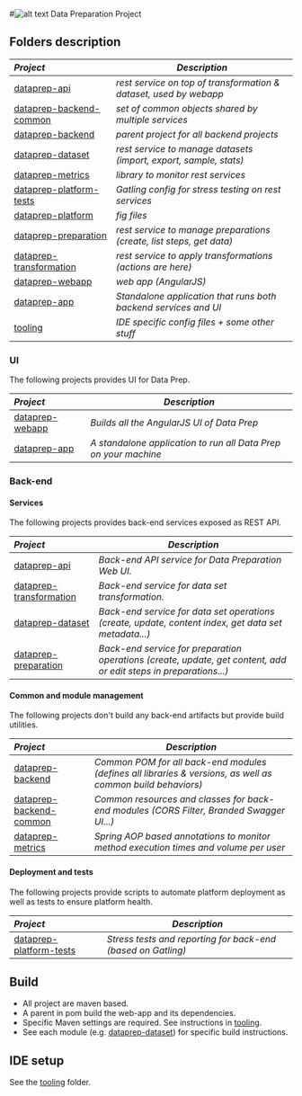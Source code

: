 
#![alt text](http://www.talend.com/sites/all/themes/talend_responsive/images/logo.png "Talend") Data Preparation Project  

## Folders description
| _Project_                                          | _Description_                                                        |
|:---------------------------------------------------|----------------------------------------------------------------------|
| [dataprep-api](dataprep-api)                       | *rest service on top of transformation & dataset, used by webapp*    |
| [dataprep-backend-common](dataprep-backend-common) | *set of common objects shared by multiple services*                  |
| [dataprep-backend](dataprep-backend)               | *parent project for all backend projects*                            |
| [dataprep-dataset](dataprep-dataset)               | *rest service to manage datasets (import, export, sample, stats)*    |
| [dataprep-metrics](dataprep-metrics)               | *library to monitor rest services*                                   |
| [dataprep-platform-tests](dataprep-platform_tests) | *Gatling config for stress testing on rest services*                 |
| [dataprep-platform](dataprep-platform)             | *fig files*                                                          |
| [dataprep-preparation](dataprep-preparation)       | *rest service to manage preparations (create, list steps, get data)* |
| [dataprep-transformation](dataprep-transformation) | *rest service to apply transformations (actions are here)*           |
| [dataprep-webapp](dataprep-webapp)                 | *web app (AngularJS)*                                                |
| [dataprep-app](dataprep-app)                       | *Standalone application that runs both backend services and UI*      |
| [tooling](tooling)                                 | *IDE specific config files + some other stuff*                       |

### UI

The following projects provides UI for Data Prep.

| _Project_                  | _Description_ |
|:-------------------------|-------------|
| [dataprep-webapp](dataprep-webapp)         | *Builds all the AngularJS UI of Data Prep* |
| [dataprep-app](dataprep-app)         | *A standalone application to run all Data Prep on your machine* |


### Back-end

#### Services
The following projects provides back-end services exposed as REST API.

| _Project_                  | _Description_ |
|:-------------------------|-------------|
| [dataprep-api](dataprep-api)         | *Back-end API service for Data Preparation Web UI.* |
| [dataprep-transformation](dataprep-transformation)         | *Back-end service for data set transformation.* |
| [dataprep-dataset](dataprep-dataset)         | *Back-end service for data set operations (create, update, content index, get data set metadata...)* |
| [dataprep-preparation](dataprep-preparation)         | *Back-end service for preparation operations (create, update, get content, add or edit steps in preparations...)* |


#### Common and module management
The following projects don't build any back-end artifacts but provide build utilities.

| _Project_                  | _Description_ |
|:-------------------------|-------------|
| [dataprep-backend](dataprep-backend)          | *Common POM for all back-end modules (defines all libraries & versions, as well as common build behaviors)* |
| [dataprep-backend-common](dataprep-backend-common)         | *Common resources and classes for back-end modules (CORS Filter, Branded Swagger UI...)* |
| [dataprep-metrics](dataprep-metrics)         | *Spring AOP based annotations to monitor method execution times and volume per user* |

#### Deployment and tests
The following projects provide scripts to automate platform deployment as well as tests to ensure platform health.

| _Project_                  | _Description_ |
|:-------------------------|-------------|
| [dataprep-platform-tests](dataprep-platform-tests)         | *Stress tests and reporting for back-end (based on Gatling)* |

## Build
- All project are maven based.
- A parent in pom build the web-app and its dependencies.
- Specific Maven settings are required. See instructions in [tooling](/tooling/).
- See each module (e.g. [dataprep-dataset](/dataprep-dataset/)) for specific build instructions.

## IDE setup
See the [tooling](/tooling/) folder.